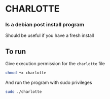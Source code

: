 # CHARLOTTE 
### Is a debian post install program
Should be useful if you have a fresh install

## To run
Give execution permission for the ```charlotte``` file
```bash
chmod +x charlotte
```
And run the program with sudo privileges
```bash
sudo ./charlotte
```
